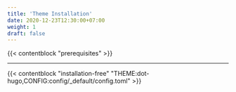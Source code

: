 ```yaml
---
title: 'Theme Installation'
date: 2020-12-23T12:30:00+07:00
weight: 1
draft: false
---
```


{{< contentblock "prerequisites" >}}

---

{{< contentblock "installation-free" "THEME:dot-hugo,CONFIG:config/_default/config.toml" >}}
